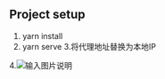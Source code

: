 

## Project setup

1. yarn install
2. yarn serve
3.将代理地址替换为本地IP

4.![输入图片说明](https://images.gitee.com/uploads/images/2021/0721/173936_2bd2904d_5452088.png "屏幕截图.png")




